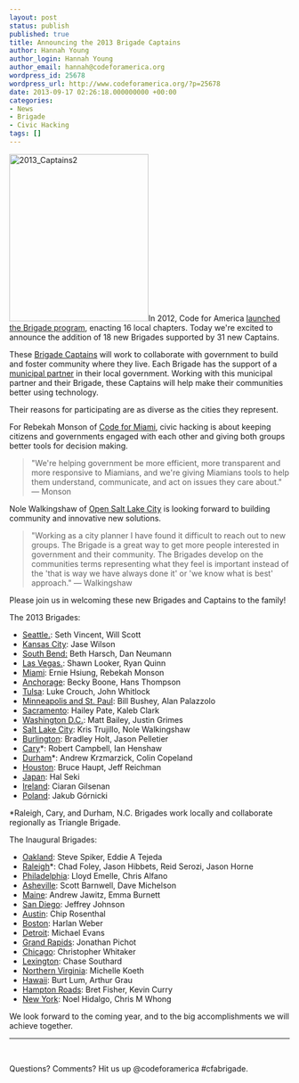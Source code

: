 ```yaml
---
layout: post
status: publish
published: true
title: Announcing the 2013 Brigade Captains
author: Hannah Young
author_login: Hannah Young
author_email: hannah@codeforamerica.org
wordpress_id: 25678
wordpress_url: http://www.codeforamerica.org/?p=25678
date: 2013-09-17 02:26:18.000000000 +00:00
categories:
- News
- Brigade
- Civic Hacking
tags: []
---
```

<p dir="ltr"><a href="http://www.codeforamerica.org/wp-content/uploads/2013/09/2013_Captains2.png"><img class="alignleft size-medium wp-image-26035" alt="2013_Captains2" src="http://www.codeforamerica.org/wp-content/uploads/2013/09/2013_Captains2-250x300.png" width="250" height="300" /></a>In 2012, Code for America <a href="http://www.codeforamerica.org/2012/08/23/introducing-the-brigade-captains-program/">launched the Brigade program</a>, enacting 16 local chapters. Today we're excited to announce the addition of 18 new Brigades supported by 31 new Captains.</p>
<p dir="ltr">These <a href="http://brigade.codeforamerica.org/pages/captain">Brigade Captains</a> will work to collaborate with government to build and foster community where they live. Each Brigade has the support of a <a href="http://www.codeforamerica.org/cities/">municipal partner</a> in their local government. Working with this municipal partner and their Brigade, these Captains will help make their communities better using technology.</p>
<p dir="ltr">Their reasons for participating are as diverse as the cities they represent.</p>
<p dir="ltr">For Rebekah Monson of <a href="http://codeformiami.org/">Code for Miami</a>, civic hacking is about keeping citizens and governments engaged with each other and giving both groups better tools for decision making.</p>

<blockquote>
<p dir="ltr">"We're helping government be more efficient, more transparent and more responsive to Miamians, and we're giving Miamians tools to help them understand, communicate, and act on issues they care about." — Monson</p>
</blockquote>
<p dir="ltr">Nole Walkingshaw of <a href="http://www.meetup.com/cfabrigade/Salt-Lake-City-UT/">Open Salt Lake City</a> is looking forward to building community and innovative new solutions.</p>

<blockquote>
<p dir="ltr">"Working as a city planner I have found it difficult to reach out to new groups. The Brigade is a great way to get more people interested in government and their community. The Brigades develop on the communities terms representing what they feel is important instead of the 'that is way we have always done it' or 'we know what is best' approach." — Walkingshaw</p>
</blockquote>
<p dir="ltr">Please join us in welcoming these new Brigades and Captains to the family!</p>
<p dir="ltr">The 2013 Brigades:</p>

<ul>
	<li><a href="http://codeforseattle.org/">Seattle.</a>: Seth Vincent, Will Scott</li>
	<li><a href="http://www.meetup.com/KCBrigade/">Kansas City</a>: Jase Wilson</li>
	<li><a href="http://sbdatajam-zvents.eventbrite.com/">South Bend:</a> Beth Harsch, Dan Neumann</li>
	<li><a href="http://www.codeforamerica.org/cities/lasvegas/">Las Vegas.</a>: Shawn Looker, Ryan Quinn</li>
	<li><a href="http://codeformiami.org/">Miami</a>: Ernie Hsiung, Rebekah Monson</li>
	<li><a href="http://www.meetup.com/cfabrigade/Anchorage-AK/">Anchorage</a>: Becky Boone, Hans Thompson</li>
	<li><a href="http://codefortulsa.org/">Tulsa</a>: Luke Crouch, John Whitlock</li>
	<li><a href="http://www.opentwincities.org/">Minneapolis and St. Paul</a>: Bill Bushey, Alan Palazzolo</li>
	<li><a href="http://codeforsacramento.org/">Sacramento</a>: Hailey Pate, Kaleb Clark</li>
	<li><a href="http://www.meetup.com/Code-for-DC/">Washington D.C.</a>: Matt Bailey, Justin Grimes</li>
	<li><a href="http://www.meetup.com/cfabrigade/Salt-Lake-City-UT/">Salt Lake City</a>: Kris Trujillo, Nole Walkingshaw</li>
	<li><a href="http://codeforbtv.org/">Burlington</a>: Bradley Holt, Jason Pelletier</li>
	<li><a href="http://www.meetup.com/Triangle-Code-for-America/">Cary</a>*: Robert Campbell, Ian Henshaw</li>
	<li><a href="http://www.meetup.com/Triangle-Code-for-America/">Durham</a>*: Andrew Krzmarzick, Colin Copeland</li>
	<li><a href="http://codeforhouston.com/">Houston</a>: Bruce Haupt, Jeff Reichman</li>
	<li><a href="http://code4japan.org/">Japan</a>: Hal Seki</li>
	<li><a href="http://www.codeforall.ie/">Ireland</a>: Ciaran Gilsenan</li>
	<li><a href="http://epf.org.pl/kodujdlapolski/">Poland</a>: Jakub Górnicki</li>
</ul>
<p dir="ltr">*Raleigh, Cary, and Durham, N.C. Brigades work locally and collaborate regionally as Triangle Brigade.</p>
<p dir="ltr">The Inaugural Brigades:</p>

<ul>
	<li><a href="http://openoakland.org/">Oakland</a>: Steve Spiker, Eddie A Tejeda</li>
	<li><a href="http://www.meetup.com/Triangle-Code-for-America/">Raleigh</a>*: Chad Foley, Jason Hibbets, Reid Serozi, Jason Horne</li>
	<li><a href="http://codeforphilly.org/">Philadelphia</a>: Lloyd Emelle, Chris Alfano</li>
	<li><a href="http://www.meetup.com/Code-for-Asheville/">Asheville</a>: Scott Barnwell, Dave Michelson</li>
	<li><a href="https://www.facebook.com/code4maine">Maine</a>: Andrew Jawitz, Emma Burnett</li>
	<li><a href="http://codeforsandiego.org/">San Diego</a>: Jeffrey Johnson</li>
	<li><a href="http://www.open-austin.org/">Austin</a>: Chip Rosenthal</li>
	<li><a href="http://www.meetup.com/Code-for-Boston/">Boston</a>: Harlan Weber</li>
	<li><a href="https://www.facebook.com/CodeForDetroit">Detroit</a>: Michael Evans</li>
	<li><a href="http://friendlycode.org/">Grand Rapids</a>: Jonathan Pichot</li>
	<li><a href="https://opengovhacknight.eventbrite.com/">Chicago</a>: Christopher Whitaker</li>
	<li><a href="http://www.meetup.com/cfabrigade/Lexington-KY/">Lexington</a>: Chase Southard</li>
	<li><a href="http://brigade.codeforamerica.org/brigades/48">Northern Virginia</a>: Michelle Koeth</li>
	<li><a href="https://plus.google.com/communities/116866725555175272325">Hawaii</a>: Burt Lum, Arthur Grau</li>
	<li><a href="http://codeforhamptonroads.org/">Hampton Roads</a>: Bret Fisher, Kevin Curry</li>
	<li><a href="http://www.meetup.com/betanyc/">New York</a>: Noel Hidalgo, Chris M Whong</li>
</ul>
We look forward to the coming year, and to the big accomplishments we will achieve together.

<hr />

&nbsp;

Questions? Comments? Hit us up @codeforamerica #cfabrigade.
